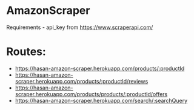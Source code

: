 # AmazonScraper

Requirements - api_key from https://www.scraperapi.com/

# Routes:
* https://hasan-amazon-scraper.herokuapp.com/products/:productId
* https://hasan-amazon-scraper.herokuapp.com/products/:productId/reviews
* https://hasan-amazon-scraper.herokuapp.com/products/products/:productId/offers
* https://hasan-amazon-scraper.herokuapp.com/search/:searchQuery
